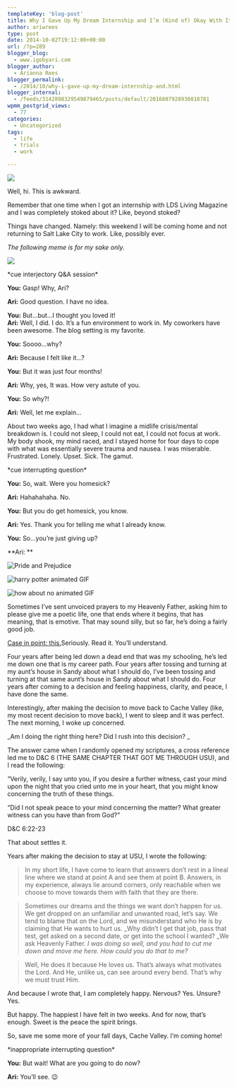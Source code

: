 ```yaml
---
templateKey: 'blog-post'
title: Why I Gave Up My Dream Internship and I’m (Kind of) Okay With It
author: ariwrees
type: post
date: 2014-10-02T19:12:00+00:00
url: /?p=289
blogger_blog:
  - www.igobyari.com
blogger_author:
  - Arianna Rees
blogger_permalink:
  - /2014/10/why-i-gave-up-my-dream-internship-and.html
blogger_internal:
  - /feeds/3142898329549879465/posts/default/2016807928930818781
wpmm_postgrid_views:
  - 77
categories:
  - Uncategorized
tags:
  - life
  - trials
  - work

---
```

[![](https://www.igobyari.com/wp-content/uploads/2014/10/health2Binsurance2Bsalt2Blake2Bcity.jpg)](https://www.igobyari.com/wp-content/uploads/2014/10/health2Binsurance2Bsalt2Blake2Bcity.jpg)

Well, hi. This is awkward.

Remember that one time when I got an internship with LDS Living Magazine and I was completely stoked about it? Like, beyond stoked? 

Things have changed. Namely: this weekend I will be coming home and not returning to Salt Lake City to work. Like, possibly ever. 

_The following meme is for my sake only._

![](https://www.igobyari.com/wp-content/uploads/2014/10/df08c5420e771195ad39322da7e49d3e79b1d0db3cda441a56ef130864e6b311.jpg)

\*cue interjectory Q&A session\* 

**You:** Gasp! Why, Ari?

**Ari:** Good question. I have no idea. 

**You:** But…but…I thought you loved it!  
**Ari:** Well, I did. I do. It’s a fun environment to work in. My coworkers have been awesome. The blog setting is my favorite.

**You:** Soooo…why? 

**Ari:** Because I felt like it…? 

**You:** But it was just four months! 

**Ari:** Why, yes, It was. How very astute of you. 

**You:** So why?!

**Ari:** Well, let me explain…

About two weeks ago, I had what I imagine a midlife crisis/mental breakdown is. I could not sleep, I could not eat, I could not focus at work. My body shook, my mind raced, and I stayed home for four days to cope with what was essentially severe trauma and nausea. I was miserable. Frustrated. Lonely. Upset. Sick. The gamut. 

\*cue interrupting question\* 

**You:** So, wait. Were you homesick? 

**Ari:** Hahahahaha. No. 

**You:** But you do get homesick, you know. 

**Ari:** Yes. Thank you for telling me what I already know. 

**You:** So…you’re just giving up?

**Ari: ** 

![Pride and Prejudice](https://www.igobyari.com/wp-content/uploads/2014/10/Pride-and-Prejudice.gif)

![harry potter animated GIF](https://www.igobyari.com/wp-content/uploads/2014/10/giphy-5.gif)

![how about no animated GIF](https://www.igobyari.com/wp-content/uploads/2014/10/giphy-6.gif)

Sometimes I’ve sent unvoiced prayers to my Heavenly Father, asking him to please give me a poetic life, one that ends where it begins, that has meaning, that is emotive. That may sound silly, but so far, he’s doing a fairly good job.

[Case in point: this.](http://igobyari.blogspot.com/2014/03/when-lord-cuts-us-down.html)Seriously. Read it. You’ll understand. 

Four years after being led down a dead end that was my schooling, he’s led me down one that is my career path. Four years after tossing and turning at my aunt’s house in Sandy about what I should do, I’ve been tossing and turning at that same aunt’s house in Sandy about what I should do. Four years after coming to a decision and feeling happiness, clarity, and peace, I have done the same.

Interestingly, after making the decision to move back to Cache Valley (like, my most recent decision to move back), I went to sleep and it was perfect. The next morning, I woke up concerned. 

_Am I doing the right thing here? Did I rush into this decision? _

The answer came when I randomly opened my scriptures, a cross reference led me to D&C 6 (THE SAME CHAPTER THAT GOT ME THROUGH USU), and I read the following:

“Verily, verily, I say unto you, if you desire a further witness, cast your mind upon the night that you cried unto me in your heart, that you might know concerning the truth of these things.

“Did I not speak peace to your mind concerning the matter? What greater witness can you have than from God?”

D&C 6:22-23

  

That about settles it. 

  

Years after making the decision to stay at USU, I wrote the following: 

> In my short life, I have come to learn that answers don’t rest in a lineal line where we stand at point A and see them at point B. Answers, in my experience, always lie around corners, only reachable when we choose to move towards them with faith that they are there.

> Sometimes our dreams and the things we want don’t happen for us. We get dropped on an unfamiliar and unwanted road, let’s say. We tend to blame that on the Lord, and we misunderstand who He is by claiming that He wants to hurt us. _Why didn’t I get that job, pass that test, get asked on a second date, or get into the school I wanted? _We ask Heavenly Father. _I was doing so well, and you had to cut me down and move me here. How could you do that to me?_

> Well, He does it because He loves us. That’s always what motivates the Lord. And He, unlike us, can see around every bend. That’s why we must trust Him. 

And because I wrote that, I am completely happy. Nervous? Yes. Unsure? Yes. 

But happy. The happiest I have felt in two weeks. And for now, that’s enough. Sweet is the peace the spirit brings.

So, save me some more of your fall days, Cache Valley. I’m coming home!  

\*inappropriate interrupting question\*  

**You:** But wait! What are you going to do now? 

**Ari:** You’ll see. 😉